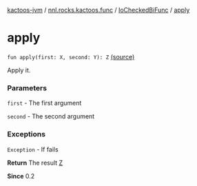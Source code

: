 [kactoos-jvm](../../index.md) / [nnl.rocks.kactoos.func](../index.md) / [IoCheckedBiFunc](index.md) / [apply](.)

# apply

`fun apply(first: X, second: Y): Z` [(source)](https://github.com/neonailol/kactoos/blob/master/kactoos-jvm/src/main/kotlin/nnl/rocks/kactoos/func/IoCheckedBiFunc.kt#L25)

Apply it.

### Parameters

`first` - The first argument

`second` - The second argument

### Exceptions

`Exception` - If fails

**Return**
The result [Z](#)

**Since**
0.2

